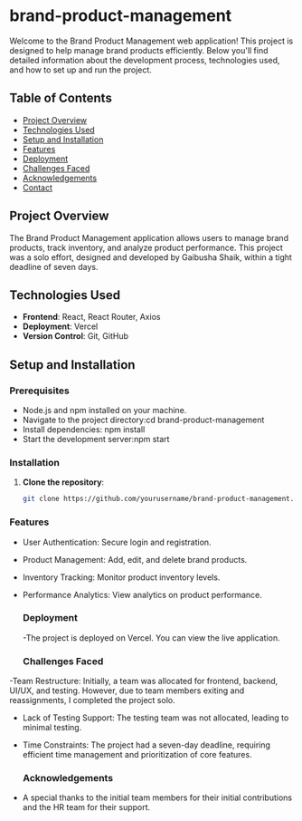 # brand-product-management

Welcome to the Brand Product Management web application! This project is designed to help manage brand products efficiently. Below you'll find detailed information about the development process, technologies used, and how to set up and run the project.

## Table of Contents
- [Project Overview](#project-overview)
- [Technologies Used](#technologies-used)
- [Setup and Installation](#setup-and-installation)
- [Features](#features)
- [Deployment](#deployment)
- [Challenges Faced](#challenges-faced)
- [Acknowledgements](#acknowledgements)
- [Contact](#contact)

## Project Overview
The Brand Product Management application allows users to manage brand products, track inventory, and analyze product performance. This project was a solo effort, designed and developed by Gaibusha Shaik, within a tight deadline of seven days.

## Technologies Used
- **Frontend**: React, React Router, Axios
- **Deployment**: Vercel
- **Version Control**: Git, GitHub

## Setup and Installation
### Prerequisites
- Node.js and npm installed on your machine.
- Navigate to the project directory:cd brand-product-management
- Install dependencies: npm install
- Start the development server:npm start

### Installation
1. **Clone the repository**:
   ```bash
   git clone https://github.com/yourusername/brand-product-management.git

### Features
- User Authentication: Secure login and registration.
- Product Management: Add, edit, and delete brand products.
- Inventory Tracking: Monitor product inventory levels.
- Performance Analytics: View analytics on product performance.

  ### Deployment
  -The project is deployed on Vercel. You can view the live application.

  ### Challenges Faced
-Team Restructure: Initially, a team was allocated for frontend, backend, UI/UX, and testing. However, due to team members exiting and reassignments, I completed the project solo.
- Lack of Testing Support: The testing team was not allocated, leading to minimal testing.
- Time Constraints: The project had a seven-day deadline, requiring efficient time management and prioritization of core features.

  ### Acknowledgements
- A special thanks to the initial team members for their initial contributions and the HR team for their support.
